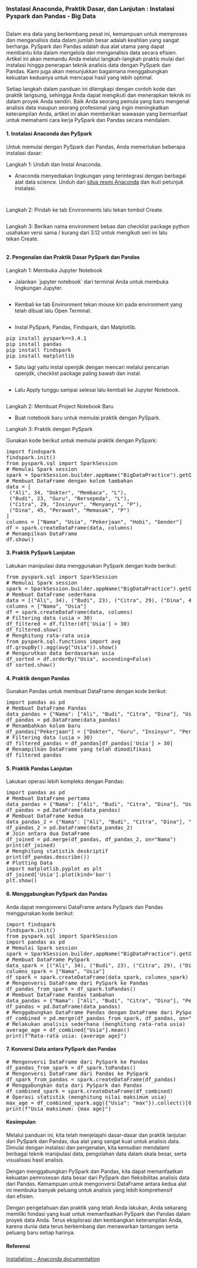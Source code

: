 <!--START_SECTION:medium-->
<h3>Instalasi Anaconda, Praktik Dasar, dan Lanjutan : Instalasi Pyspark dan Pandas - Big Data</h3><figure><img alt="" src="https://cdn-images-1.medium.com/max/1024/0*kFqe2gOPxUev0_Op.png" /></figure><p>Dalam era data yang berkembang pesat ini, kemampuan untuk memproses dan menganalisis data dalam jumlah besar adalah keahlian yang sangat berharga. PySpark dan Pandas adalah dua alat utama yang dapat membantu kita dalam mengelola dan menganalisis data secara efisien. Artikel ini akan memandu Anda melalui langkah-langkah praktis mulai dari instalasi hingga penerapan teknik analisis data dengan PySpark dan Pandas. Kami juga akan menunjukkan bagaimana menggabungkan kekuatan keduanya untuk mencapai hasil yang lebih optimal.</p><p>Setiap langkah dalam panduan ini dilengkapi dengan contoh kode dan praktik langsung, sehingga Anda dapat mengikuti dan menerapkan teknik ini dalam proyek Anda sendiri. Baik Anda seorang pemula yang baru mengenal analisis data maupun seorang profesional yang ingin meningkatkan keterampilan Anda, artikel ini akan memberikan wawasan yang bermanfaat untuk memahami cara kerja PySpark dan Pandas secara mendalam.</p><h4>1. Instalasi Anaconda dan PySpark</h4><p>Untuk memulai dengan PySpark dan Pandas, Anda memerlukan beberapa instalasi dasar:</p><p>Langkah 1: Unduh dan Instal Anaconda.</p><ul><li>Anaconda menyediakan lingkungan yang terintegrasi dengan berbagai alat data science. Unduh dari <a href="https://www.anaconda.com/products/distribution">situs resmi Anaconda</a> dan ikuti petunjuk instalasi.</li></ul><figure><img alt="" src="https://cdn-images-1.medium.com/max/780/1*8y1vGe0tNJknLGMef9VsYQ.png" /></figure><figure><img alt="" src="https://cdn-images-1.medium.com/max/780/1*v4ephdpPtAIi1wNmqahNLQ.png" /></figure><p>Langkah 2: Pindah ke tab Environments lalu tekan tombol Create.</p><figure><img alt="" src="https://cdn-images-1.medium.com/max/827/1*_RMfYQpRvjTTJXDPIwykiQ.png" /></figure><p>Langkah 3: Berikan nama environment bebas dan checklist package python usahakan versi sama / kurang dari 3.12 untuk mengikuti seri ini lalu tekan Create.</p><figure><img alt="" src="https://cdn-images-1.medium.com/max/750/1*79C3FAYHoLDit2b2711rgA.png" /></figure><h4>2. Pengenalan dan Praktik Dasar PySpark dan Pandas</h4><p>Langkah 1: Membuka Jupyter Notebook</p><ul><li>Jalankan `jupyter notebook` dari terminal Anda untuk membuka lingkungan Jupyter.</li></ul><figure><img alt="" src="https://cdn-images-1.medium.com/max/827/1*V6xnKZRT5viOe3vYM3KPVQ.png" /></figure><ul><li>Kembali ke tab Environment tekan mouse kiri pada environment yang telah dibuat lalu Open Terminal.</li></ul><figure><img alt="" src="https://cdn-images-1.medium.com/max/827/1*_DQwHlJ1v0JNEjnEvKtTRg.png" /></figure><ul><li>Instal PySpark, Pandas, Findspark, dan Matplotlib.</li></ul><pre>pip install pyspark==3.4.1<br />pip install pandas<br />pip install findspark<br />pip install matplotlib</pre><ul><li>Satu lagi yaitu instal openjdk dengan mencari melalui pencarian openjdk, checklist package paling bawah dan instal.</li></ul><figure><img alt="" src="https://cdn-images-1.medium.com/max/827/1*q94C99pgrZpaSULx1AtTYA.png" /></figure><ul><li>Lalu Apply tunggu sampai selesai lalu kembali ke Jupyter Notebook.</li></ul><figure><img alt="" src="https://cdn-images-1.medium.com/max/716/1*kLQbE48htDQdujMJzNjgsw.png" /></figure><p>Langkah 2: Membuat Project Notebook Baru</p><ul><li>Buat notebook baru untuk memulai praktik dengan PySpark.</li></ul><p>Langkah 3: Praktik dengan PySpark</p><p>Gunakan kode berikut untuk memulai praktik dengan PySpark:</p><pre>import findspark<br />findspark.init()<br />from pyspark.sql import SparkSession<br /># Memulai Spark session<br />spark = SparkSession.builder.appName("BigDataPractice").getOrCreate()<br /># Membuat DataFrame dengan kolom tambahan<br />data = [<br /> ("Ali", 34, "Dokter", "Membaca", "L"),<br /> ("Budi", 23, "Guru", "Bersepeda", "L"),<br /> ("Citra", 29, "Insinyur", "Menyanyi", "P"),<br /> ("Dina", 45, "Perawat", "Memasak", "P")<br />]<br />columns = ["Nama", "Usia", "Pekerjaan", "Hobi", "Gender"]<br />df = spark.createDataFrame(data, columns)<br /># Menampilkan DataFrame<br />df.show()</pre><h4>3. Praktik PySpark Lanjutan</h4><p>Lakukan manipulasi data menggunakan PySpark dengan kode berikut:</p><pre>from pyspark.sql import SparkSession<br /># Memulai Spark session<br />spark = SparkSession.builder.appName("BigDataPractice").getOrCreate()<br /># Membuat DataFrame sederhana<br />data = [("Ali", 34), ("Budi", 23), ("Citra", 29), ("Dina", 45)]<br />columns = ["Nama", "Usia"]<br />df = spark.createDataFrame(data, columns)<br /># Filtering data (usia > 30)<br />df_filtered = df.filter(df['Usia'] > 30)<br />df_filtered.show()<br /># Menghitung rata-rata usia<br />from pyspark.sql.functions import avg<br />df.groupBy().agg(avg("Usia")).show()<br /># Mengurutkan data berdasarkan usia<br />df_sorted = df.orderBy("Usia", ascending=False)<br />df_sorted.show()</pre><h4>4. Praktik dengan Pandas</h4><p>Gunakan Pandas untuk membuat DataFrame dengan kode berikut:</p><pre>import pandas as pd<br /># Membuat DataFrame Pandas<br />data_pandas = {"Nama": ["Ali", "Budi", "Citra", "Dina"], "Usia": [34, 23, 29, 45]}<br />df_pandas = pd.DataFrame(data_pandas)<br /># Menambahkan kolom baru<br />df_pandas["Pekerjaan"] = ["Dokter", "Guru", "Insinyur", "Perawat"]<br /># Filtering data (usia > 30)<br />df_filtered_pandas = df_pandas[df_pandas['Usia'] > 30]<br /># Menampilkan DataFrame yang telah dimodifikasi<br />df_filtered_pandas</pre><h4>5. Praktik Pandas Lanjutan</h4><p>Lakukan operasi lebih kompleks dengan Pandas:</p><pre>import pandas as pd<br /># Membuat DataFrame pertama<br />data_pandas = {"Nama": ["Ali", "Budi", "Citra", "Dina"], "Usia": [34, 23, 29, 45]}<br />df_pandas = pd.DataFrame(data_pandas)<br /># Membuat DataFrame kedua<br />data_pandas_2 = {"Nama": ["Ali", "Budi", "Citra", "Dina"], "Pekerjaan": ["Dokter", "Guru", "Insinyur", "Perawat"]}<br />df_pandas_2 = pd.DataFrame(data_pandas_2)<br /># Join antara dua DataFrame<br />df_joined = pd.merge(df_pandas, df_pandas_2, on="Nama")<br />print(df_joined)<br /># Menghitung statistik deskriptif<br />print(df_pandas.describe())<br /># Plotting Data<br />import matplotlib.pyplot as plt<br />df_joined['Usia'].plot(kind='bar')<br />plt.show()</pre><h4>6. Menggabungkan PySpark dan Pandas</h4><p>Anda dapat mengonversi DataFrame antara PySpark dan Pandas menggunakan kode berikut:</p><pre>import findspark<br />findspark.init()<br />from pyspark.sql import SparkSession<br />import pandas as pd<br /># Memulai Spark session<br />spark = SparkSession.builder.appName("BigDataPractice").getOrCreate()<br /># Membuat DataFrame PySpark<br />data_spark = [("Ali", 34), ("Budi", 23), ("Citra", 29), ("Dina", 45)]<br />columns_spark = ["Nama", "Usia"]<br />df_spark = spark.createDataFrame(data_spark, columns_spark)<br /># Mengonversi DataFrame dari PySpark ke Pandas<br />df_pandas_from_spark = df_spark.toPandas()<br /># Membuat DataFrame Pandas tambahan<br />data_pandas = {"Nama": ["Ali", "Budi", "Citra", "Dina"], "Pekerjaan": ["Dokter", "Guru", "Insinyur", "Perawat"]}<br />df_pandas = pd.DataFrame(data_pandas)<br /># Menggabungkan DataFrame Pandas dengan DataFrame dari PySpark<br />df_combined = pd.merge(df_pandas_from_spark, df_pandas, on="Nama")<br /># Melakukan analisis sederhana (menghitung rata-rata usia)<br />average_age = df_combined["Usia"].mean()<br />print(f"Rata-rata usia: {average_age}")</pre><h4>7. Konversi Data antara PySpark dan Pandas</h4><pre># Mengonversi DataFrame dari PySpark ke Pandas<br />df_pandas_from_spark = df_spark.toPandas()<br /># Mengonversi DataFrame dari Pandas ke PySpark<br />df_spark_from_pandas = spark.createDataFrame(df_pandas)<br /># Menggabungkan data dari PySpark dan Pandas<br />df_combined_spark = spark.createDataFrame(df_combined)<br /># Operasi statistik (menghitung nilai maksimum usia)<br />max_age = df_combined_spark.agg({"Usia": "max"}).collect()[0][0]<br />print(f"Usia maksimum: {max_age}")</pre><h4>Kesimpulan</h4><p>Melalui panduan ini, kita telah menjelajahi dasar-dasar dan praktik lanjutan dari PySpark dan Pandas, dua alat yang sangat kuat untuk analisis data. Dimulai dengan instalasi dan pengenalan, kita kemudian mendalami berbagai teknik manipulasi data, pengolahan data dalam skala besar, serta visualisasi hasil analisis.</p><p>Dengan menggabungkan PySpark dan Pandas, kita dapat memanfaatkan kekuatan pemrosesan data besar dari PySpark dan fleksibilitas analisis data dari Pandas. Kemampuan untuk mengonversi DataFrame antara kedua alat ini membuka banyak peluang untuk analisis yang lebih komprehensif dan efisien.</p><p>Dengan pengetahuan dan praktik yang telah Anda lakukan, Anda sekarang memiliki fondasi yang kuat untuk memanfaatkan PySpark dan Pandas dalam proyek data Anda. Terus eksplorasi dan kembangkan keterampilan Anda, karena dunia data terus berkembang dan menawarkan tantangan serta peluang baru setiap harinya.</p><h4>Referensi</h4><p><a href="https://docs.anaconda.com/anaconda/install/">Installation - Anaconda documentation</a></p><img alt="" height="1" src="https://medium.com/_/stat?event=post.clientViewed&referrerSource=full_rss&postId=86ab9ce4ea55" width="1" />
<!--END_SECTION:medium-->
